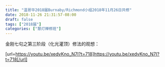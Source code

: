 ```yaml
---
title: "温哥华2018届Burnaby/Richmond小组2018年11月26日共修"
date: 2018-11-26 21:31:57-08:00
draft: false
tags: ["2018届"]
categories: ["慧灯禅修班"]
---
```

金刚七句之第三阶段（化光灌顶）修法的观想：

[url=https://youtu.be/xedvKno_N7I?t=718]https://youtu.be/xedvKno_N7I?t=718[/url]
